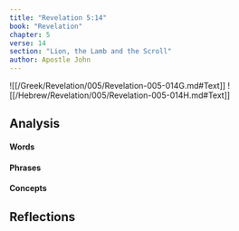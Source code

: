 ```yaml
---
title: "Revelation 5:14"
book: "Revelation"
chapter: 5
verse: 14
section: "Lion, the Lamb and the Scroll"
author: Apostle John
---
```

![[/Greek/Revelation/005/Revelation-005-014G.md#Text]]
![[/Hebrew/Revelation/005/Revelation-005-014H.md#Text]]

## Analysis

#### Words

#### Phrases

#### Concepts

## Reflections
